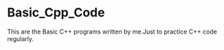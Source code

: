 # Basic_Cpp_Code
This are the Basic C++ programs written by me.Just to practice C++ code regularly.
